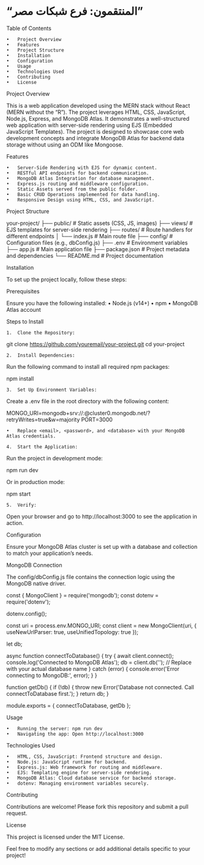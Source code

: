 # “المنتقمون: فرع شبكات مصر”

Table of Contents

    •	Project Overview
    •	Features
    •	Project Structure
    •	Installation
    •	Configuration
    •	Usage
    •	Technologies Used
    •	Contributing
    •	License

Project Overview

This is a web application developed using the MERN stack without React (MERN without the “R”). The project leverages HTML, CSS, JavaScript, Node.js, Express, and MongoDB Atlas. It demonstrates a well-structured web application with server-side rendering using EJS (Embedded JavaScript Templates). The project is designed to showcase core web development concepts and integrate MongoDB Atlas for backend data storage without using an ODM like Mongoose.

Features

    •	Server-Side Rendering with EJS for dynamic content.
    •	RESTful API endpoints for backend communication.
    •	MongoDB Atlas Integration for database management.
    •	Express.js routing and middleware configuration.
    •	Static Assets served from the public folder.
    •	Basic CRUD Operations implemented for data handling.
    •	Responsive Design using HTML, CSS, and JavaScript.

Project Structure

your-project/
├── public/ # Static assets (CSS, JS, images)
├── views/ # EJS templates for server-side rendering
├── routes/ # Route handlers for different endpoints
│ └── index.js # Main route file
├── config/ # Configuration files (e.g., dbConfig.js)
├── .env # Environment variables
├── app.js # Main application file
├── package.json # Project metadata and dependencies
└── README.md # Project documentation

Installation

To set up the project locally, follow these steps:

Prerequisites

Ensure you have the following installed:
• Node.js (v14+)
• npm
• MongoDB Atlas account

Steps to Install

    1.	Clone the Repository:

git clone https://github.com/youremail/your-project.git
cd your-project

    2.	Install Dependencies:

Run the following command to install all required npm packages:

npm install

    3.	Set Up Environment Variables:

Create a .env file in the root directory with the following content:

MONGO_URI=mongodb+srv://<email>:<password>@cluster0.mongodb.net/<database>?retryWrites=true&w=majority
PORT=3000

    •	Replace <email>, <password>, and <database> with your MongoDB Atlas credentials.

    4.	Start the Application:

Run the project in development mode:

npm run dev

Or in production mode:

npm start

    5.	Verify:

Open your browser and go to http://localhost:3000 to see the application in action.

Configuration

Ensure your MongoDB Atlas cluster is set up with a database and collection to match your application’s needs.

MongoDB Connection

The config/dbConfig.js file contains the connection logic using the MongoDB native driver.

const { MongoClient } = require('mongodb');
const dotenv = require('dotenv');

dotenv.config();

const uri = process.env.MONGO_URI;
const client = new MongoClient(uri, { useNewUrlParser: true, useUnifiedTopology: true });

let db;

async function connectToDatabase() {
try {
await client.connect();
console.log('Connected to MongoDB Atlas');
db = client.db('<database>'); // Replace <database> with your actual database name
} catch (error) {
console.error('Error connecting to MongoDB:', error);
}
}

function getDb() {
if (!db) {
throw new Error('Database not connected. Call connectToDatabase first.');
}
return db;
}

module.exports = { connectToDatabase, getDb };

Usage

    •	Running the server: npm run dev
    •	Navigating the app: Open http://localhost:3000

Technologies Used

    •	HTML, CSS, JavaScript: Frontend structure and design.
    •	Node.js: JavaScript runtime for backend.
    •	Express.js: Web framework for routing and middleware.
    •	EJS: Templating engine for server-side rendering.
    •	MongoDB Atlas: Cloud database service for backend storage.
    •	dotenv: Managing environment variables securely.

Contributing

Contributions are welcome! Please fork this repository and submit a pull request.

License

This project is licensed under the MIT License.

Feel free to modify any sections or add additional details specific to your project!
